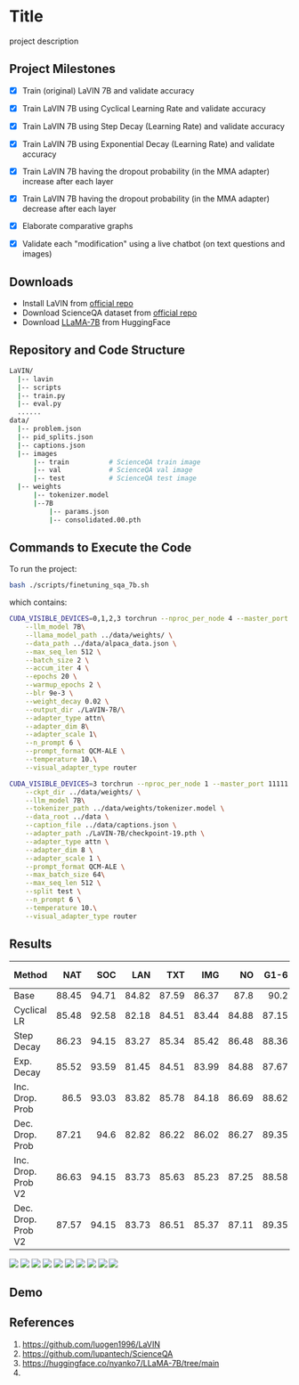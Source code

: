 # Title
project description


## Project Milestones
- [x] Train (original) LaVIN 7B and validate accuracy
- [x] Train LaVIN 7B using Cyclical Learning Rate and validate accuracy
- [x] Train LaVIN 7B using Step Decay (Learning Rate) and validate accuracy
- [x] Train LaVIN 7B using Exponential Decay (Learning Rate) and validate accuracy
- [x] Train LaVIN 7B having the dropout probability (in the MMA adapter) increase after each layer
- [x] Train LaVIN 7B having the dropout probability (in the MMA adapter) decrease after each layer
- [x] Elaborate comparative graphs
- [x] Validate each "modification" using a live chatbot (on text questions and images)


## Downloads
- Install LaVIN from [official repo](https://github.com/luogen1996/LaVIN)
- Download ScienceQA dataset from [official repo](https://github.com/lupantech/ScienceQA)
- Download [LLaMA-7B](https://huggingface.co/nyanko7/LLaMA-7B/tree/main) from HuggingFace


## Repository and Code Structure
```bash
LaVIN/
  |-- lavin
  |-- scripts
  |-- train.py
  |-- eval.py
  ......
data/
  |-- problem.json
  |-- pid_splits.json
  |-- captions.json
  |-- images
      |-- train          # ScienceQA train image
      |-- val            # ScienceQA val image
      |-- test           # ScienceQA test image
  |-- weights
      |-- tokenizer.model
      |--7B
          |-- params.json
          |-- consolidated.00.pth
```


## Commands to Execute the Code
To run the project:
```bash
bash ./scripts/finetuning_sqa_7b.sh
```

which contains:
```bash
CUDA_VISIBLE_DEVICES=0,1,2,3 torchrun --nproc_per_node 4 --master_port 11111 train.py \
    --llm_model 7B\
    --llama_model_path ../data/weights/ \
    --data_path ../data/alpaca_data.json \
    --max_seq_len 512 \
    --batch_size 2 \
    --accum_iter 4 \
    --epochs 20 \
    --warmup_epochs 2 \
    --blr 9e-3 \
    --weight_decay 0.02 \
    --output_dir ./LaVIN-7B/\
    --adapter_type attn\
    --adapter_dim 8\
    --adapter_scale 1\
    --n_prompt 6 \
    --prompt_format QCM-ALE \
    --temperature 10.\
    --visual_adapter_type router

CUDA_VISIBLE_DEVICES=3 torchrun --nproc_per_node 1 --master_port 11111 eval.py \
    --ckpt_dir ../data/weights/ \
    --llm_model 7B\
    --tokenizer_path ../data/weights/tokenizer.model \
    --data_root ../data \
    --caption_file ../data/captions.json \
    --adapter_path ./LaVIN-7B/checkpoint-19.pth \
    --adapter_type attn \
    --adapter_dim 8 \
    --adapter_scale 1 \
    --prompt_format QCM-ALE \
    --max_batch_size 64\
    --max_seq_len 512 \
    --split test \
    --n_prompt 6 \
    --temperature 10.\
    --visual_adapter_type router
```


## Results
| Method             |   NAT |   SOC |   LAN |   TXT |   IMG |    NO |   G1-6 |   G7-12 |   Average |
|:-------------------|------:|------:|------:|------:|------:|------:|-------:|--------:|----------:|
| Base               | 88.45 | 94.71 | 84.82 | 87.59 | 86.37 | 87.8  |  90.2  |   86.35 |     88.82 |
| Cyclical LR        | 85.48 | 92.58 | 82.18 | 84.51 | 83.44 | 84.88 |  87.15 |   84.25 |     86.11 |
| Step Decay         | 86.23 | 94.15 | 83.27 | 85.34 | 85.42 | 86.48 |  88.36 |   84.9  |     87.13 |
| Exp. Decay         | 85.52 | 93.59 | 81.45 | 84.51 | 83.99 | 84.88 |  87.67 |   83.45 |     86.16 |
| Inc. Drop. Prob    | 86.5  | 93.03 | 83.82 | 85.78 | 84.18 | 86.69 |  88.62 |   84.57 |     87.17 |
| Dec. Drop. Prob    | 87.21 | 94.6  | 82.82 | 86.22 | 86.02 | 86.27 |  89.35 |   84.51 |     87.62 |
| Inc. Drop. Prob V2 | 86.63 | 94.15 | 83.73 | 85.63 | 85.23 | 87.25 |  88.58 |   85.43 |     87.46 |
| Dec. Drop. Prob V2 | 87.57 | 94.15 | 83.73 | 86.51 | 85.37 | 87.11 |  89.35 |   85.43 |     87.95 |

![](./assets/download.png)
![](./assets/download-1.png)
![](./assets/download-2.png)
![](./assets/download-3.png)
![](./assets/download-4.png)
![](./assets/download-5.png)
![](./assets/download-6.png)
![](./assets/download-7.png)
![](./assets/download-8.png)
![](./assets/download-9.png)


## Demo



## References
1) https://github.com/luogen1996/LaVIN
2) https://github.com/lupantech/ScienceQA
3) https://huggingface.co/nyanko7/LLaMA-7B/tree/main
4) 

